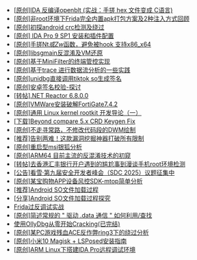 + [[原创]IDA 反编译openblt (实战：手搓 hex 文件变成 C语言)](https://bbs.kanxue.com/thread-285731.htm)
+ [[原创]非root环境下Frida完全内置apk打包方案及2种注入方式回顾](https://bbs.kanxue.com/thread-284482.htm)
+ [[原创]初探android crc检测及绕过](https://bbs.kanxue.com/thread-285790.htm)
+ [[原创] IDA Pro 9 SP1 安装和插件配置](https://bbs.kanxue.com/thread-285604.htm)
+ [[原创]手搓Nt*或Zw*函数，避免被hook 支持x86_x64](https://bbs.kanxue.com/thread-284264.htm)
+ [[原创]libsgmain反混淆及VM还原](https://bbs.kanxue.com/thread-267741.htm)
+ [[原创]基于MiniFilter的终端管控实现](https://bbs.kanxue.com/thread-285447.htm)
+ [[原创]基于trace 进行数据流分析的一些实践](https://bbs.kanxue.com/thread-285243.htm)
+ [[原创]unidbg直接调用tiktok so生成签名](https://bbs.kanxue.com/thread-285623.htm)
+ [[原创]安卓签名校验-探讨](https://bbs.kanxue.com/thread-285647.htm)
+ [[转帖].NET Reactor 6.8.0.0](https://bbs.kanxue.com/thread-270627.htm)
+ [[原创]VMWare安装破解FortiGate7.4.2](https://bbs.kanxue.com/thread-284794.htm)
+ [[原创]通用 Linux kernel rootkit 开发导论（一）](https://bbs.kanxue.com/thread-285916.htm)
+ [[下载]Beyond compare 5.x CRD Keygen Fix](https://bbs.kanxue.com/thread-285468.htm)
+ [[原创]不走寻常路，不修改代码段的DWM绘制](https://bbs.kanxue.com/thread-283488.htm)
+ [[推荐]告别两难！这款漏洞挖掘神器打破所有限制](https://bbs.kanxue.com/thread-285920.htm)
+ [[原创]重启型msi银狐分析](https://bbs.kanxue.com/thread-285919.htm)
+ [[原创]ARM64 目前主流的反混淆技术的初窥](https://bbs.kanxue.com/thread-285567.htm)
+ [[转帖]去香港汇丰银行开户遇到的尴尬事到漫谈手机root环境检测](https://bbs.kanxue.com/thread-285754.htm)
+ [[公告]看雪·第九届安全开发者峰会（SDC 2025）议题征集中](https://bbs.kanxue.com/thread-285672.htm)
+ [[原创]某宝购物APP设备风控SDK-mtop简单分析](https://bbs.kanxue.com/thread-284241.htm)
+ [[推荐]Android SO文件加载过程](https://bbs.kanxue.com/thread-285818.htm)
+ [[分享]Android  SO文件加载过程探究](https://bbs.kanxue.com/thread-285788.htm)
+ [Frida过反调试实战](https://bbs.kanxue.com/thread-284838.htm)
+ [[原创]简述常规的 " 驱动 .data 通信 " 如何利用/查找](https://bbs.kanxue.com/thread-285348.htm)
+ [使用OllyDbg从零开始Cracking(已完结)](https://bbs.kanxue.com/thread-184679.htm)
+ [[原创]某PC游戏残血ACE反作弊ring3下的绕过分析](https://bbs.kanxue.com/thread-284667.htm)
+ [[原创]小米10 Magisk + LSPosed安装指南](https://bbs.kanxue.com/thread-285114.htm)
+ [[原创]ARM Linux下搭建IDA Pro远程调试环境](https://bbs.kanxue.com/thread-224337.htm)
